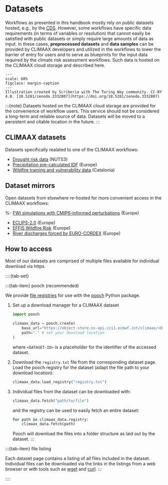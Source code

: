# Datasets

Workflows as presented in this handbook mostly rely on public datasets hosted, e.g., by the [CDS](https://cds.climate.copernicus.eu/).
However, some workflows have specific data requirements (in terms of variables or resolution) that cannot easily be satisfied with public datasets or simply require large amounts of data as input.
In these cases, **preprocessed datasets** and **data samples** can be provided by CLIMAAX developers and utilized in the workflows to lower the barrier of entry for users and to serve as blueprints for the input data required by the climate risk assessment workflows.
Such data is hosted on the CLIMAAX cloud storage and described here.

```{figure} ../images/illustration/data_manager.jpg
---
scale: 60%
figclass: margin-caption
---
Illustration created by Scriberia with The Turing Way community. CC-BY 4.0. [10.5281/zenodo.3332807](https://doi.org/10.5281/zenodo.3332807)
```

:::{note}
Datasets hosted on the CLIMAAX cloud storage are provided for the convenience of workflow users.
This service should not be considered a long-term and reliable source of data.
Datasets will be moved to a persistent and citable location in the future.
:::


## CLIMAAX datasets

Datasets specifically realated to one of the CLIMAAX workflows:

- [Drought risk data](datasets/droughtrisk_sample_nuts3) (NUTS3)
- [Precipitation pre-calculated IDF](datasets/precipitation_idf_europe) (Europe)
- [Wildfire training and vulnerability data](datasets/wildfire_sample_cat) (Catalonia)


## Dataset mirrors

Open datasets from elsewhere re-hosted for more convenient access in the CLIMAAX workflows:

%- [FWI simulations with CMIP6-informed perturbations](datasets/fwi_1981-2010_europe) (Europe)
- [ECLIPS-2.0](datasets/eclips2.0_mirror) (Europe)
- [EFFIS Wildfire Risk](datasets/effis_mirror) (Europe)
- [River discharges forced by EURO-CORDEX](datasets/river_discharges_mirror) (Europe)


## How to access

Most of our datasets are comprised of multiple files available for individual download via https.

::::{tab-set}

:::{tab-item} pooch (recommended)

We provide [file registries](https://www.fatiando.org/pooch/latest/registry-files.html) for use with the [pooch](https://www.fatiando.org/pooch/latest/) Python package.

1.  Set up a download manager for a CLIMAAX dataset

    ```python
    import pooch

    climaax_data = pooch.create(
        base_url="https://object-store.os-api.cci1.ecmwf.int/climaax/<DATASET-ID>/",
        path="." # set your download location
    )
    ```

    where `<DATASET-ID>` is a placeholder for the identifier of the accessed dataset.

2.  Download the `registry.txt` file from the corresponding dataset page.
    Load the pooch registry for the dataset (adapt the file path to your download location):

    ```python
    climaax_data.load_registry("registry.txt")
    ```

3.  Individual files from the dataset can be downloaded with:

    ```python
    climaax_data.fetch("path/to/file")
    ```

    and the registry can be used to easily fetch an entire dataset:

    ```python
    for path in climaax_data.registry:
        climaax_data.fetch(path)
    ```

    Pooch will download the files into a folder structure as laid out by the dataset.
:::

:::{tab-item} file listing

Each dataset page contains a listing of all files included in the dataset.
Individual files can be downloaded via the links in the listings from a web browser or with tools such as [wget](https://www.gnu.org/software/wget/) and [curl](https://curl.se/).
:::

::::